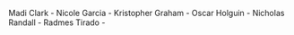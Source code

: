 Madi Clark		- 
Nicole Garcia		- 
Kristopher Graham	- 
Oscar Holguin		- 
Nicholas Randall	-
Radmes Tirado		-
